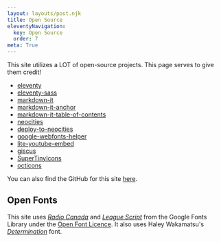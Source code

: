 ```yaml
---
layout: layouts/post.njk
title: Open Source
eleventyNavigation:
  key: Open Source
  order: 7
meta: True
---
```


This site utilizes a LOT of open-source projects. This page serves to give them credit!

- [eleventy](https://github.com/11ty/eleventy/)
- [eleventy-sass](https://github.com/kentaroi/eleventy-sass)
- [markdown-it](https://github.com/markdown-it/markdown-it)
- [markdown-it-anchor](https://github.com/valeriangalliat/markdown-it-anchor)
- [markdown-it-table-of-contents](https://github.com/cmaas/markdown-it-table-of-contents)
- [neocities](https://github.com/neocities/neocities)
- [deploy-to-neocities](https://github.com/bcomnes/deploy-to-neocities)
- [google-webfonts-helper](https://github.com/majodev/google-webfonts-helper)
- [lite-youtube-embed](https://github.com/paulirish/lite-youtube-embed)
- [giscus](https://github.com/giscus/giscus)
- [SuperTinyIcons](https://github.com/edent/SuperTinyIcons)
- [octicons](https://github.com/primer/octicons)

You can also find the GitHub for this site [here](https://github.com/PersonMeetup/personmeetup-web).

## Open Fonts

This site uses [_Radio Canada_](https://fonts.google.com/specimen/Radio+Canada) and [_League Script_](https://fonts.google.com/specimen/League+Script) from the Google Fonts Library under the [Open Font Licence](https://scripts.sil.org/cms/scripts/page.php?site_id=nrsi&id=OFL). It also uses Haley Wakamatsu's [_Determination_](https://www.behance.net/gallery/31268855/Determination-Better-Undertale-Font) font.
